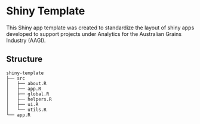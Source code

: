 # Shiny Template

This Shiny app template was created to standardize the layout of shiny apps developed to support projects under
Analytics for the Australian Grains Industry (AAGI).

## Structure

```
shiny-template
├── src
│   ├── about.R
│   ├── app.R
│   ├── global.R
│   ├── helpers.R
│   ├── ui.R
│   └── utils.R
└── app.R
```
